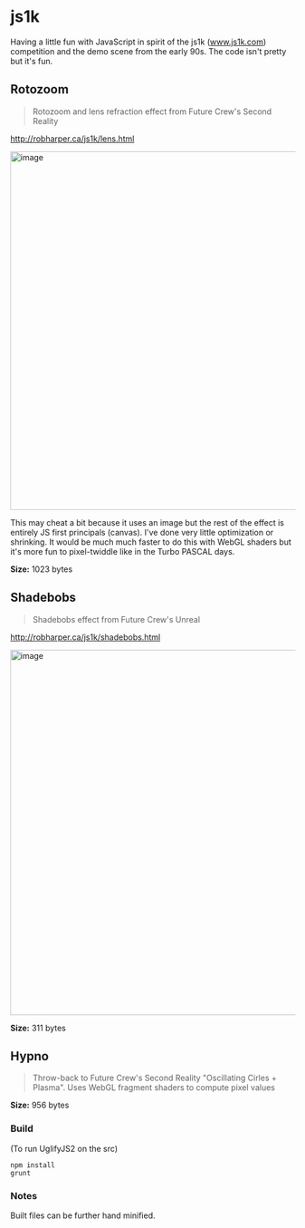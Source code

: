 js1k
====

Having a little fun with JavaScript in spirit of the js1k (www.js1k.com) competition and the demo scene from the early 90s.  The code isn't pretty but it's fun.

## Rotozoom

 > Rotozoom and lens refraction effect from Future Crew's Second Reality
 
 http://robharper.ca/js1k/lens.html
 
<img width="633" alt="image" src="https://user-images.githubusercontent.com/900789/232638459-dc642730-d15c-459b-aa28-b6b1a42360f8.png">

This may cheat a bit because it uses an image but the rest of the effect is entirely JS first principals (canvas). I've done very little optimization or shrinking. It would be much much faster to do this with WebGL shaders but it's more fun to pixel-twiddle like in the Turbo PASCAL days.

**Size:** 1023 bytes

## Shadebobs

 > Shadebobs effect from Future Crew's Unreal
 
 http://robharper.ca/js1k/shadebobs.html
 
 
<img width="645" alt="image" src="https://user-images.githubusercontent.com/900789/232638533-c693e974-a4f6-418c-bf1c-6bc78d126eb7.png">


**Size:** 311 bytes


## Hypno

 > Throw-back to Future Crew's Second Reality "Oscillating Cirles + Plasma". Uses WebGL fragment shaders to compute pixel values
 
**Size:** 956 bytes


### Build
(To run UglifyJS2 on the src)
```
npm install
grunt
```

### Notes
Built files can be further hand minified.
